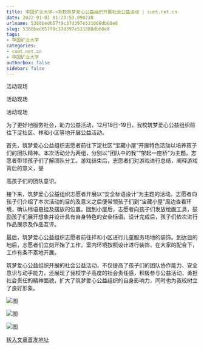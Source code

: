 ```yaml
---
title: 中国矿业大学->我校筑梦爱心公益组织开展社会公益活动 | cumt.net.cn
date: 2022-01-01 01:23:53.090238
urlname: 5388bed657f9c37d397e531808db60e8
slug: 5388bed657f9c37d397e531808db60e8
tags: 
- 中国矿业大学
categories:
- cumt.net.cn
- 中国矿业大学
authorbox: false
sidebar: false
---
```

  

活动现场

活动现场

活动现场

为了更好地服务社会，助力公益活动，12月18日-19日，我校筑梦爱心公益组织前往下淀社区、祥和小区等地开展公益活动。

首先，筑梦爱心公益组织志愿者前往下淀社区“宝藏小屋”开展特色活动以培养孩子们的团队精神。本次活动分为两组，分别以“团队中的我”“架起一座桥”为主题，志愿者带领孩子们了解团队分工。游戏结束后，志愿者们对游戏进行总结，阐释游戏背后的意义，提
<!--more-->
高孩子们的团队意识。

接下来，筑梦爱心公益组织志愿者开展以“安全标语设计”为主题的活动。志愿者向孩子们介绍了本次活动的目的及意义之后便带领孩子们到“宝藏小屋”周边查看环境，确认标语悬挂及摆放的位置。回到小屋后，志愿者向孩子们发放绘画工具，鼓励孩子们展开想象并设计具有自身特色的安全标语。设计完成后，孩子们依次进行作品展示及作品互评。

最后，筑梦爱心公益组织志愿者前往祥和小区进行儿童服务场地的装饰。到达目的地后，志愿者们立刻开始了工作。室内环境按照设计进行装饰，在大家的配合下，工作有条不紊地开展。

筑梦爱心公益组织开展的社会公益活动，不仅提高了孩子们的团队协作能力、安全意识与动手能力，还展现了我校学子高度的社会责任感，积极参与公益活动，勇担社会责任的精神面貌，扩大了筑梦爱心公益组织的自身影响力，同时也为我校树立了良好形象。

![图](http://xwzx.cumt.edu.cn/_upload/article/images/85/54/636e5e454beda523d4a8e7329f19/e1f00d1d-ad71-4033-8405-210dabeb8640.jpg)

![图](http://xwzx.cumt.edu.cn/_upload/article/images/85/54/636e5e454beda523d4a8e7329f19/1829e2de-086a-4a32-87f8-641159426f41.jpg)

![图](http://xwzx.cumt.edu.cn/_upload/article/images/85/54/636e5e454beda523d4a8e7329f19/4cd5c60c-f8a3-4987-a3fd-eff4902b4109.jpg)

[转入文章首发地址](http://xwzx.cumt.edu.cn/5f/ae/c523a614318/page.htm)